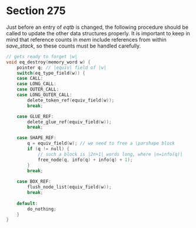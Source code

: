 # Section 275

Just before an entry of *eqtb* is changed, the following procedure should be called to update the other data structures properly.
It is important to keep in mind that reference counts in *mem* include references from within *save_stack*, so these counts must be handled carefully.

```c datastructures/stack.c
// gets ready to forget |w|
void eq_destroy(memory_word w) {
    pointer q; // |equiv| field of |w|
    switch(eq_type_field(w)) {
    case CALL:
    case LONG_CALL:
    case OUTER_CALL:
    case LONG_OUTER_CALL:
        delete_token_ref(equiv_field(w));
        break;

    case GLUE_REF:
        delete_glue_ref(equiv_field(w));
        break;

    case SHAPE_REF:
        q = equiv_field(w); // we need to free a \parshape block
        if (q != null) {
            // such a block is |2n+1| words long, where |n=info(q)|
            free_node(q, info(q) + info(q) + 1);
        }
        break;
    
    case BOX_REF:
        flush_node_list(equiv_field(w));
        break;
    
    default:
        do_nothing;
    }
}
```
